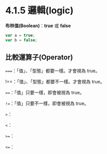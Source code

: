 # 4.1.5 邏輯\(logic\)

**布林值\(Boolean\)**：**true** 或 **false**

```js
var a = true;
var b = false;
```

## 比較運算子\(Operator\)

`===`：「值」、「型態」都要一樣。才會視為 true。

!==：「值」、「型態」都要不一樣。才會視為 true。

`==`：「值」只要一樣，即會被視為 true。

`!=`：「值」只要不一樣，即會被視為 true。

`>`：

`<`：

`>=`：

`<=`：

